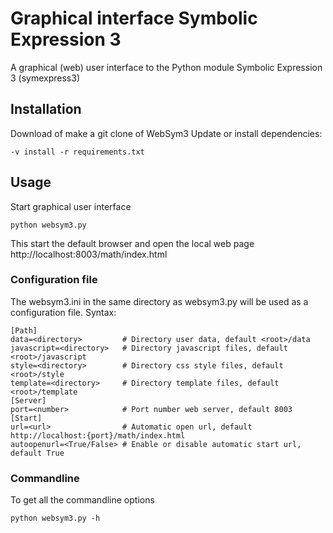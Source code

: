 # Graphical interface Symbolic Expression 3

A graphical (web) user interface to the Python module Symbolic Expression 3 (symexpress3)

## Installation
Download of make a git clone of WebSym3
Update or install dependencies: 
``` 
-v install -r requirements.txt
```

## Usage
Start graphical user interface
```
python websym3.py
```
This start the default browser and open the local web page http://localhost:8003/math/index.html

### Configuration file
The websym3.ini in the same directory as websym3.py will be used as a configuration file.
Syntax:
```
[Path]
data=<directory>         # Directory user data, default <root>/data
javascript=<directory>   # Directory javascript files, default <root>/javascript
style=<directory>        # Directory css style files, default <root>/style
template=<directory>     # Directory template files, default <root>/template
[Server]
port=<number>            # Port number web server, default 8003
[Start]
url=<url>                # Automatic open url, default http://localhost:{port}/math/index.html
autoopenurl=<True/False> # Enable or disable automatic start url, default True
```

### Commandline
To get all the commandline options
```
python websym3.py -h
```
